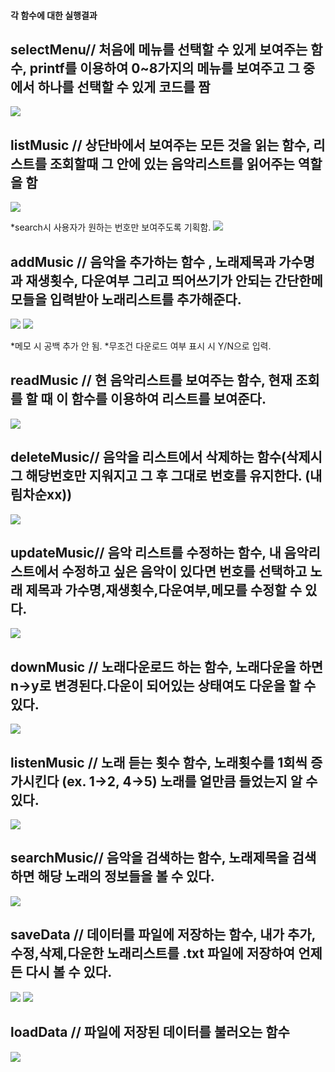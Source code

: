 #### 각 함수에 대한 실행결과 


## selectMenu// 처음에 메뉴를 선택할 수 있게 보여주는 함수, printf를 이용하여 0~8가지의 메뉴를 보여주고 그 중에서 하나를 선택할 수 있게 코드를 짬
<img src=https://github.com/2023OSSLteamproject/MusicList/assets/130717706/a14ac293-baa8-4ed2-b591-cf0ea9dd4c79>


## listMusic // 상단바에서 보여주는 모든 것을 읽는 함수, 리스트를 조회할때 그 안에 있는 음악리스트를 읽어주는 역할을 함 
<img src=https://github.com/2023OSSLteamproject/MusicList/assets/130717706/38325819-b0a4-46dc-8f57-842a3f8d1271>


*search시 사용자가 원하는 번호만 보여주도록 기획함.
<img src=https://github.com/2023OSSLteamproject/MusicList/assets/130717706/aa4abd07-0f8a-4e36-b6c6-c68be6af5cfe>


## addMusic // 음악을 추가하는 함수 , 노래제목과 가수명과 재생횟수, 다운여부 그리고 띄어쓰기가 안되는 간단한메모들을 입력받아 노래리스트를 추가해준다. 
<img src=https://github.com/2023OSSLteamproject/MusicList/assets/130717706/f21b108f-7ace-4460-b875-a2c4d4dd8567>
<img src=https://github.com/2023OSSLteamproject/MusicList/assets/130717706/449197aa-d42a-4d6a-a8c8-ac09c2c78011>

*메모 시 공백 추가 안 됨. 
*무조건 다운로드 여부 표시 시 Y/N으로 입력.

## readMusic // 현 음악리스트를 보여주는 함수, 현재 조회를 할 때 이 함수를 이용하여 리스트를 보여준다. 
<img src=https://github.com/2023OSSLteamproject/MusicList/assets/130717706/ed27a118-4089-41e1-baee-c377fa1932ea>


## deleteMusic// 음악을 리스트에서 삭제하는 함수(삭제시 그 해당번호만 지워지고 그 후 그대로 번호를 유지한다. (내림차순xx))
<img src=https://github.com/2023OSSLteamproject/MusicList/assets/130717706/48bf2fb2-6053-4dd6-a4f6-1ee181107eff>


## updateMusic// 음악 리스트를 수정하는 함수, 내 음악리스트에서 수정하고 싶은 음악이 있다면 번호를 선택하고 노래 제목과 가수명,재생횟수,다운여부,메모를 수정할 수 있다. 
<img src=https://github.com/2023OSSLteamproject/MusicList/assets/130717706/2bf37f31-e5e7-4034-b5dd-5722442b022f>


## downMusic   // 노래다운로드 하는 함수, 노래다운을 하면 n->y로 변경된다.다운이 되어있는 상태여도 다운을 할 수 있다.
<img src=https://github.com/2023OSSLteamproject/MusicList/assets/130717706/13811b30-704d-4634-a955-c681ee97f330>


## listenMusic // 노래 듣는 횟수 함수, 노래횟수를 1회씩 증가시킨다 (ex. 1->2, 4->5) 노래를 얼만큼 들었는지 알 수 있다. 
<img src=https://github.com/2023OSSLteamproject/MusicList/assets/130717706/1bed3a5d-609e-4103-9997-39e7d7f7c850>



## searchMusic// 음악을 검색하는 함수, 노래제목을 검색하면 해당 노래의 정보들을 볼 수 있다. 

<img src=https://github.com/2023OSSLteamproject/MusicList/assets/130717706/b3e99e14-4fe6-417b-82ad-27679b7ba4dd>

## saveData // 데이터를 파일에 저장하는 함수, 내가 추가,수정,삭제,다운한 노래리스트를 .txt 파일에 저장하여 언제든 다시 볼 수 있다. 
<img src=https://github.com/2023OSSLteamproject/MusicList/assets/130717706/c6f47a8b-fe63-4872-a9ee-3c2f4f85a2d1>
<img src=https://github.com/2023OSSLteamproject/MusicList/assets/130717706/6f6bb08e-a746-4648-bb68-0af1dfc35417>



## loadData // 파일에 저장된 데이터를 불러오는 함수
<img src=https://github.com/2023OSSLteamproject/MusicList/assets/130717706/1dd14d4e-3e76-4b48-bd94-dee745b290ea>

